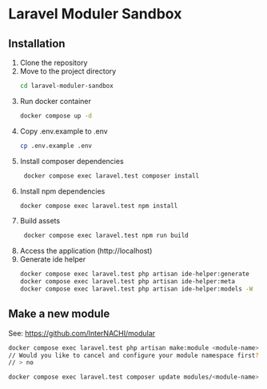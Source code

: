 # Laravel Moduler Sandbox

## Installation

1. Clone the repository
2. Move to the project directory
   ```bash
   cd laravel-moduler-sandbox
   ```
3. Run docker container
   ```bash
   docker compose up -d 
   ```
4. Copy .env.example to .env
   ```bash
   cp .env.example .env
   ```
5. Install composer dependencies
   ```bash
    docker compose exec laravel.test composer install
   ```
6. Install npm dependencies
   ```bash
   docker compose exec laravel.test npm install
   ```
7. Build assets
   ```bash
    docker compose exec laravel.test npm run build
   ```
8. Access the application (http://localhost)
9. Generate ide helper
   ```bash
   docker compose exec laravel.test php artisan ide-helper:generate
   docker compose exec laravel.test php artisan ide-helper:meta
   docker compose exec laravel.test php artisan ide-helper:models -W
   ```

## Make a new module
See: https://github.com/InterNACHI/modular

```bash
docker compose exec laravel.test php artisan make:module <module-name>
// Would you like to cancel and configure your module namespace first? (yes/no) [yes]:
// > no

docker compose exec laravel.test composer update modules/<module-name>
```
